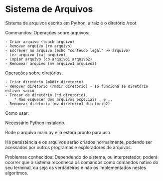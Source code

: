 # Sistema de Arquivos

Sistema de arquivos escrito em Python, a raiz é o diretório /root.

Commandos:
Operações sobre arquivos:

    - Criar arquivo (touch arquivo)
    - Remover arquivo (rm arquivo)
    - Escrever no arquivo (echo "conteudo legal" >> arquivo)
    - Ler arquivo (cat arquivo)
    - Copiar arquivo (cp arquivo1 arquivo2)
    - Renomear arquivo (mv arquivo1 arquivo2)
    
Operações sobre diretórios:

    - Criar diretório (mkdir diretorio)
    - Remover diretório (rmdir diretorio) - só funciona se diretório estiver vazio
    - Trocar de diretório (cd diretorio)
        * Não esquecer dos arquivos especiais . e .. 
    - Renomear diretorio (mv diretorio1 diretorio2)

Como usar:

Necessário Python instalado.

Rode o arquivo main.py e já estará pronto para uso.

Há persistência e os arquivos serão criados normalmente, podendo ser acessados por outros programas e exploradores de arquivos.

Problemas conhecidos:
Dependendo do sistema, ou interpretador, poderá ocorrer que o sistema reconheça os comandos como comandos nativo do seu terminal, ou seja os verdadeiros e não os implementados nestes algoritmos.
